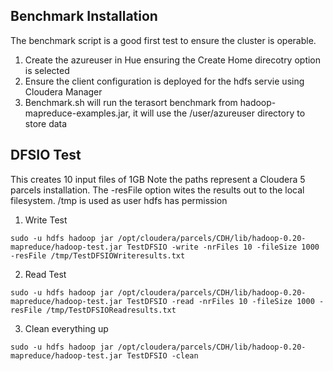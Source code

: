 ## Benchmark Installation
The benchmark script is a good first test to ensure the cluster is operable.
1. Create the azureuser in Hue ensuring the Create Home direcotry option is selected
2. Ensure the client configuration is deployed for the hdfs servie using Cloudera Manager
3. Benchmark.sh will run the terasort benchmark from hadoop-mapreduce-examples.jar, it will use the /user/azureuser directory to store data

## DFSIO Test
This creates 10 input files of 1GB Note the paths represent a Cloudera 5 parcels installation. The -resFile option wites the results out to the local filesystem. /tmp is used as user hdfs has permission

1. Write Test

```
sudo -u hdfs hadoop jar /opt/cloudera/parcels/CDH/lib/hadoop-0.20-mapreduce/hadoop-test.jar TestDFSIO -write -nrFiles 10 -fileSize 1000  -resFile /tmp/TestDFSIOWriteresults.txt 
``` 

2. Read Test

```
sudo -u hdfs hadoop jar /opt/cloudera/parcels/CDH/lib/hadoop-0.20-mapreduce/hadoop-test.jar TestDFSIO -read -nrFiles 10 -fileSize 1000 -resFile /tmp/TestDFSIOReadresults.txt 
``` 

3. Clean everything up

```
sudo -u hdfs hadoop jar /opt/cloudera/parcels/CDH/lib/hadoop-0.20-mapreduce/hadoop-test.jar TestDFSIO -clean
```

